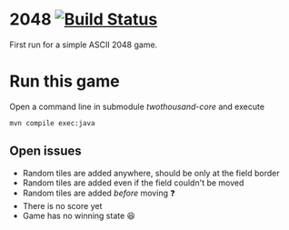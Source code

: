 # 2048 [![Build Status](https://travis-ci.org/MoriTanosuke/2048.svg?branch=master)](https://travis-ci.org/MoriTanosuke/2048)

First run for a simple ASCII 2048 game.

# Run this game

Open a command line in submodule *twothousand-core* and execute

    mvn compile exec:java

## Open issues

* Random tiles are added anywhere, should be only at the field border
* Random tiles are added even if the field couldn't be moved
* Random tiles are added *before* moving :question:
* There is no score yet
* Game has no winning state :laughing:
